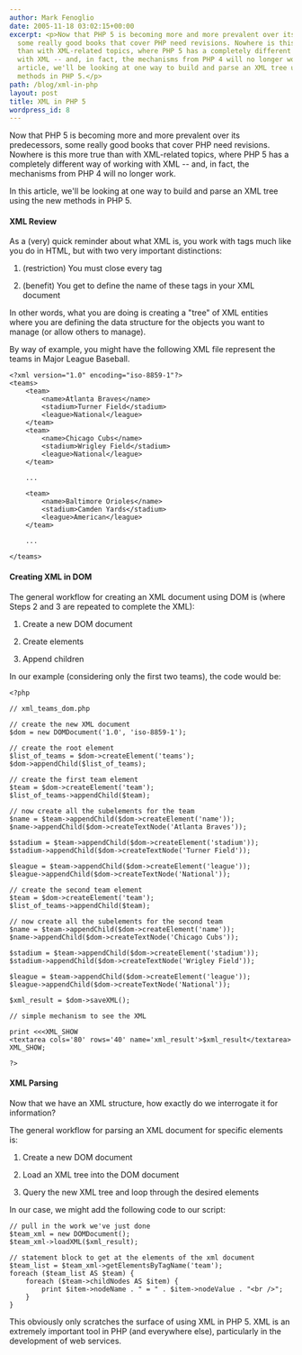 ```yaml
---
author: Mark Fenoglio
date: 2005-11-18 03:02:15+00:00
excerpt: <p>Now that PHP 5 is becoming more and more prevalent over its predecessors,
  some really good books that cover PHP need revisions. Nowhere is this more true
  than with XML-related topics, where PHP 5 has a completely different way of working
  with XML -- and, in fact, the mechanisms from PHP 4 will no longer work. In this
  article, we'll be looking at one way to build and parse an XML tree using the new
  methods in PHP 5.</p>
path: /blog/xml-in-php
layout: post
title: XML in PHP 5
wordpress_id: 8
---
```


Now that PHP 5 is becoming more and more prevalent over its predecessors, some really good books that cover PHP need revisions. Nowhere is this more true than with XML-related topics, where PHP 5 has a completely different way of working with XML -- and, in fact, the mechanisms from PHP 4 will no longer work.





In this article, we'll be looking at one way to build and parse an XML tree using the new methods in PHP 5.




<!-- more -->



#### XML Review






As a (very) quick reminder about what XML is, you work with tags much like you do in HTML, but with two very important distinctions:






  1. (restriction) You must close every tag


  2. (benefit) You get to define the name of these tags in your XML document





In other words, what you are doing is creating a "tree" of XML entities where you are defining the data structure for the objects you want to manage (or allow others to manage).





By way of example, you might have the following XML file represent the teams in Major League Baseball.






    <?xml version="1.0" encoding="iso-8859-1"?>
    <teams>
    	<team>
    		<name>Atlanta Braves</name>
    		<stadium>Turner Field</stadium>
    		<league>National</league>
    	</team>
    	<team>
    		<name>Chicago Cubs</name>
    		<stadium>Wrigley Field</stadium>
    		<league>National</league>
    	</team>

    	...

    	<team>
    		<name>Baltimore Orioles</name>
    		<stadium>Camden Yards</stadium>
    		<league>American</league>
    	</team>

    	...

    </teams>






#### Creating XML in DOM





The general workflow for creating an XML document using DOM is (where Steps 2 and 3 are repeated to complete the XML):






  1. Create a new DOM document


  2. Create elements


  3. Append children





In our example (considering only the first two teams), the code would be:






    <?php

    // xml_teams_dom.php

    // create the new XML document
    $dom = new DOMDocument('1.0', 'iso-8859-1');

    // create the root element
    $list_of_teams = $dom->createElement('teams');
    $dom->appendChild($list_of_teams);

    // create the first team element
    $team = $dom->createElement('team');
    $list_of_teams->appendChild($team);

    // now create all the subelements for the team
    $name = $team->appendChild($dom->createElement('name'));
    $name->appendChild($dom->createTextNode('Atlanta Braves'));

    $stadium = $team->appendChild($dom->createElement('stadium'));
    $stadium->appendChild($dom->createTextNode('Turner Field'));

    $league = $team->appendChild($dom->createElement('league'));
    $league->appendChild($dom->createTextNode('National'));

    // create the second team element
    $team = $dom->createElement('team');
    $list_of_teams->appendChild($team);

    // now create all the subelements for the second team
    $name = $team->appendChild($dom->createElement('name'));
    $name->appendChild($dom->createTextNode('Chicago Cubs'));

    $stadium = $team->appendChild($dom->createElement('stadium'));
    $stadium->appendChild($dom->createTextNode('Wrigley Field'));

    $league = $team->appendChild($dom->createElement('league'));
    $league->appendChild($dom->createTextNode('National'));

    $xml_result = $dom->saveXML();

    // simple mechanism to see the XML

    print <<<XML_SHOW
    <textarea cols='80' rows='40' name='xml_result'>$xml_result</textarea>
    XML_SHOW;

    ?>






#### XML Parsing





Now that we have an XML structure, how exactly do we interrogate it for information?





The general workflow for parsing an XML document for specific elements is:






  1. Create a new DOM document


  2. Load an XML tree into the DOM document


  3. Query the new XML tree and loop through the desired elements





In our case, we might add the following code to our script:






    // pull in the work we've just done
    $team_xml = new DOMDocument();
    $team_xml->loadXML($xml_result);

    // statement block to get at the elements of the xml document
    $team_list = $team_xml->getElementsByTagName('team');
    foreach ($team_list AS $team) {
    	foreach ($team->childNodes AS $item) {
    		print $item->nodeName . " = " . $item->nodeValue . "<br />";
    	}
    }






This obviously only scratches the surface of using XML in PHP 5. XML is an extremely important tool in PHP (and everywhere else), particularly in the development of web services.
